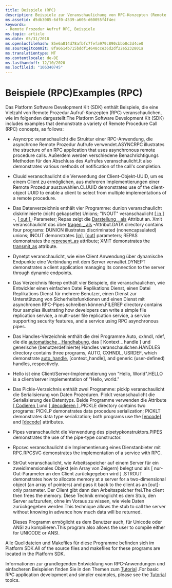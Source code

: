 ```yaml
---
title: Beispiele (RPC)
description: Beispiele zur Veranschaulichung von RPC-Konzepten (Remote Prozedur Aufruf).
ms.assetid: d5db3085-6df0-4539-a605-d60055f4f4ec
keywords:
- Remote Prozedur Aufruf RPC, Beispiele
ms.topic: article
ms.date: 05/31/2018
ms.openlocfilehash: 85e6a814d78afbfc7fefa979c890cbbb8c3d4ce0
ms.sourcegitcommit: 8fa6614b715bddf14648cce36d2df22e5232801a
ms.translationtype: MT
ms.contentlocale: de-DE
ms.lasthandoff: 12/10/2020
ms.locfileid: "106340745"
---
```

# <a name="examples-rpc"></a><span data-ttu-id="efd9a-104">Beispiele (RPC)</span><span class="sxs-lookup"><span data-stu-id="efd9a-104">Examples (RPC)</span></span>

<span data-ttu-id="efd9a-105">Das Platform Software Development Kit (SDK) enthält Beispiele, die eine Vielzahl von Remote Prozedur Aufruf-Konzepten (RPC) veranschaulichen, wie im folgenden dargestellt:</span><span class="sxs-lookup"><span data-stu-id="efd9a-105">The Platform Software Development Kit (SDK) includes examples that demonstrate a variety of Remote Procedure Call (RPC) concepts, as follows:</span></span>

-   <span data-ttu-id="efd9a-106">Asyncrpc veranschaulicht die Struktur einer RPC-Anwendung, die asynchrone Remote Prozedur Aufrufe verwendet.</span><span class="sxs-lookup"><span data-stu-id="efd9a-106">ASYNCRPC illustrates the structure of an RPC application that uses asynchronous remote procedure calls.</span></span> <span data-ttu-id="efd9a-107">Außerdem werden verschiedene Benachrichtigungs Methoden für den Abschluss des Aufrufes veranschaulicht.</span><span class="sxs-lookup"><span data-stu-id="efd9a-107">It also demonstrates various methods of notification of the call's completion.</span></span>
-   <span data-ttu-id="efd9a-108">Cluuid veranschaulicht die Verwendung der Client-Objekt-UUID, um es einem Client zu ermöglichen, aus mehreren Implementierungen einer Remote Prozedur auszuwählen.</span><span class="sxs-lookup"><span data-stu-id="efd9a-108">CLUUID demonstrates use of the client-object UUID to enable a client to select from multiple implementations of a remote procedure.</span></span>
-   <span data-ttu-id="efd9a-109">Das Datenverzeichnis enthält vier Programme: dunion veranschaulicht diskriminierte (nicht gekapselte) Unions; "INOUT" veranschaulicht [ \[ in \] ](../midl/in.md)-, [ \[ out \] ](../midl/out-idl.md) -Parameter; Repas zeigt die [Darstellung \_ als](/windows/desktop/Midl/represent-as) Attribut an. Xmit veranschaulicht das über [tragen \_ als](/windows/desktop/Midl/transmit-as) -Attribut.</span><span class="sxs-lookup"><span data-stu-id="efd9a-109">DATA directory contains four programs: DUNION illustrates discriminated (nonencapsulated) unions; INOUT demonstrates [\[in\]](../midl/in.md), [\[out\]](../midl/out-idl.md) parameters; REPAS demonstrates the [represent\_as](/windows/desktop/Midl/represent-as) attribute; XMIT demonstrates the [transmit\_as](/windows/desktop/Midl/transmit-as) attribute.</span></span>
-   <span data-ttu-id="efd9a-110">Dynetpt veranschaulicht, wie eine Client Anwendung über dynamische Endpunkte eine Verbindung mit dem Server verwaltet.</span><span class="sxs-lookup"><span data-stu-id="efd9a-110">DYNEPT demonstrates a client application managing its connection to the server through dynamic endpoints.</span></span>
-   <span data-ttu-id="efd9a-111">Das Verzeichnis filerep enthält vier Beispiele, die veranschaulichen, wie Entwickler einen einfachen Datei Replikations Dienst, einen Datei Replikations Dienst für mehrere Benutzer, einen Dienst zur Unterstützung von Sicherheitsfunktionen und einen Dienst mit asynchronen RPC-Pipes schreiben können.</span><span class="sxs-lookup"><span data-stu-id="efd9a-111">FILEREP directory contains four samples illustrating how developers can write a simple file replication service, a multi-user file replication service, a service supporting security features, and a service using RPC asynchronous pipes.</span></span>
-   <span data-ttu-id="efd9a-112">Das Handles-Verzeichnis enthält die drei Programme Auto, cxhndl, rdef, die die [automatische \_ Handhabung](/windows/desktop/Midl/auto-handle), das \[ Kontext \_ handle \] und generische (benutzerdefinierte) Handles veranschaulichen.</span><span class="sxs-lookup"><span data-stu-id="efd9a-112">HANDLES directory contains three programs, AUTO, CXHNDL, USRDEF, which demonstrate [auto\_handle](/windows/desktop/Midl/auto-handle), \[context\_handle\], and generic (user-defined) handles, respectively.</span></span>
-   <span data-ttu-id="efd9a-113">Hello ist eine Client/Server-Implementierung von "Hello, World".</span><span class="sxs-lookup"><span data-stu-id="efd9a-113">HELLO is a client/server implementation of "Hello, world."</span></span>
-   <span data-ttu-id="efd9a-114">Das Pickle-Verzeichnis enthält zwei Programme: picklp veranschaulicht die Serialisierung von Daten Prozeduren. Picklt veranschaulicht die Serialisierung des Datentyps. Beide Programme verwenden die Attribute [ \[ Codieren \] ](../midl/encode.md) und [ \[ decodieren \] ](../midl/decode.md) .</span><span class="sxs-lookup"><span data-stu-id="efd9a-114">PICKLE directory contains two programs: PICKLP demonstrates data procedure serialization; PICKLT demonstrates data type serialization; both programs use the [\[encode\]](../midl/encode.md) and [\[decode\]](../midl/decode.md) attributes.</span></span>
-   <span data-ttu-id="efd9a-115">Pipes veranschaulicht die Verwendung des pipetypkonstruktors.</span><span class="sxs-lookup"><span data-stu-id="efd9a-115">PIPES demonstrates the use of the pipe-type constructor.</span></span>
-   <span data-ttu-id="efd9a-116">Rpcsvc veranschaulicht die Implementierung eines Dienstanbieter mit RPC.</span><span class="sxs-lookup"><span data-stu-id="efd9a-116">RPCSVC demonstrates the implementation of a service with RPC.</span></span>
-   <span data-ttu-id="efd9a-117">StrOut veranschaulicht, wie Arbeitsspeicher auf einem Server für ein zweidimensionales Objekt (ein Array von Zeigern) belegt und als \[ nur-Out-Parameter an den Client zurückgegeben wird \] .</span><span class="sxs-lookup"><span data-stu-id="efd9a-117">STROUT demonstrates how to allocate memory at a server for a two-dimensional object (an array of pointers) and pass it back to the client as an \[out\]-only parameter.</span></span> <span data-ttu-id="efd9a-118">Der Client gibt dann den Arbeitsspeicher frei.</span><span class="sxs-lookup"><span data-stu-id="efd9a-118">The client then frees the memory.</span></span> <span data-ttu-id="efd9a-119">Diese Technik ermöglicht es dem Stub, den Server aufzurufen, ohne im Voraus zu wissen, wie viele Daten zurückgegeben werden.</span><span class="sxs-lookup"><span data-stu-id="efd9a-119">This technique allows the stub to call the server without knowing in advance how much data will be returned.</span></span>

    <span data-ttu-id="efd9a-120">Dieses Programm ermöglicht es dem Benutzer auch, für Unicode oder ANSI zu kompilieren.</span><span class="sxs-lookup"><span data-stu-id="efd9a-120">This program also allows the user to compile either for UNICODE or ANSI.</span></span>

<span data-ttu-id="efd9a-121">Alle Quelldateien und Makefiles für diese Programme befinden sich im Platform SDK.</span><span class="sxs-lookup"><span data-stu-id="efd9a-121">All of the source files and makefiles for these programs are located in the Platform SDK.</span></span>

<span data-ttu-id="efd9a-122">Informationen zur grundlegenden Entwicklung von RPC-Anwendungen und einfacheren Beispielen finden Sie in den Themen zum [Tutorial](tutorial.md) .</span><span class="sxs-lookup"><span data-stu-id="efd9a-122">For basic RPC application development and simpler examples, please see the [Tutorial](tutorial.md) topics.</span></span>

 

 
